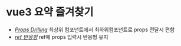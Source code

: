 # vue3 요약 즐겨찾기


* [*Props Drilling*](./props-drilling.md) 최상위 컴포넌트에서 최하위컴포넌트로 props 전달시 편함
* [*ref 반응형*](./props-reactive.md) ref에 props 입력시 반응형 유지
